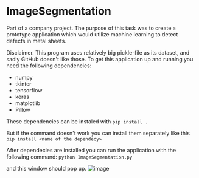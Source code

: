 # ImageSegmentation
Part of a company project. The purpose of this task was to create a prototype application which would utilize machine learning to detect defects in metal sheets.


Disclaimer. This program uses relatively big pickle-file as its dataset, and sadly GitHub doesn't like those.
To get this application up and running you need the following dependencies:
- numpy 
- tkinter
- tensorflow
- keras
- matplotlib
- Pillow

These dependencies can be instaled with 
``` pip install . ```

But if the command doesn't work you can install them separately like this
``` pip install <name of the dependecy> ```

After dependecies are installed you can run the application with the following command:
``` python ImageSegmentation.py ```

and this window should pop up.
![image](https://github.com/JoniKuukasjarvi/ImageSegmentation/assets/70267456/0e06c4b0-5a45-496a-8464-7b70fa53525d)

